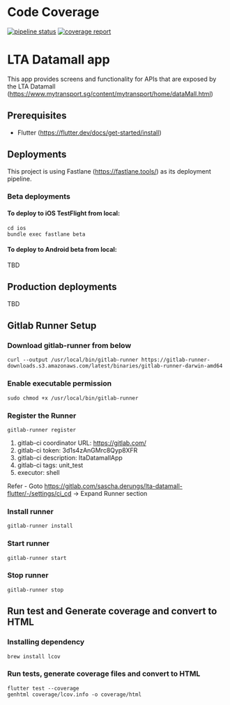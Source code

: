 # Code Coverage

[![pipeline status](https://gitlab.com/sascha.derungs/lta-datamall-flutter/badges/development/pipeline.svg)](https://gitlab.com/sascha.derungs/lta-datamall-flutter/-/commits/development)
[![coverage report](https://gitlab.com/sascha.derungs/lta-datamall-flutter/badges/development/coverage.svg)](https://gitlab.com/sascha.derungs/lta-datamall-flutter/-/commits/development)

# LTA Datamall app

This app provides screens and functionality for APIs that are exposed by the LTA Datamall (https://www.mytransport.sg/content/mytransport/home/dataMall.html)

## Prerequisites

- Flutter (https://flutter.dev/docs/get-started/install)

## Deployments

This project is using Fastlane (https://fastlane.tools/) as its deployment pipeline.

### Beta deployments

#### To deploy to iOS TestFlight from local:

```
cd ios
bundle exec fastlane beta
```

#### To deploy to Android beta from local:

TBD

## Production deployments

TBD

## Gitlab Runner Setup

### Download gitlab-runner from below

```
curl --output /usr/local/bin/gitlab-runner https://gitlab-runner-downloads.s3.amazonaws.com/latest/binaries/gitlab-runner-darwin-amd64
```

### Enable executable permission

```
sudo chmod +x /usr/local/bin/gitlab-runner
```

### Register the Runner

```
gitlab-runner register
```

1. gitlab-ci coordinator URL: https://gitlab.com/
2. gitlab-ci token: 3d1s4zAnGMrc8Qyp8XFR
3. gitlab-ci description: ltaDatamallApp
4. gitlab-ci tags: unit_test
5. executor: shell

Refer -
Goto https://gitlab.com/sascha.derungs/lta-datamall-flutter/-/settings/ci_cd -> Expand Runner section

### Install runner

```
gitlab-runner install
```

### Start runner

```
gitlab-runner start
```

### Stop runner

```
gitlab-runner stop
```

## Run test and Generate coverage and convert to HTML

### Installing dependency

```
brew install lcov
```

### Run tests, generate coverage files and convert to HTML

```
flutter test --coverage
genhtml coverage/lcov.info -o coverage/html
```
